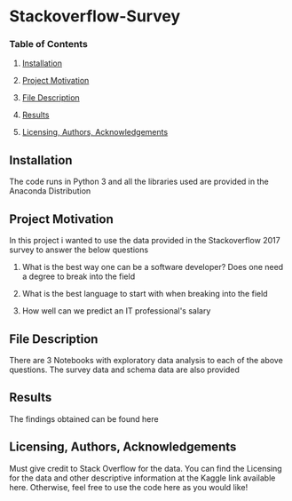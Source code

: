# Stackoverflow-Survey

### Table of Contents

1. [Installation](#install)

2. [Project Motivation](#motive)

3. [File Description](#desc)

4. [Results](#rslts)

5. [Licensing, Authors, Acknowledgements](#ack)

<a name="install"></a>
## Installation
The code runs in Python 3 and all the libraries used are provided in the Anaconda Distribution


<a name="motive"></a>
## Project Motivation
In this project i wanted to use the data provided in the Stackoverflow 2017 survey to answer the below questions

  1. What is the best way one can be a software developer? Does one need a degree to break into the field
  
  2. What is the best language to start with when breaking into the field
  
  3. How well can we predict an IT professional's salary

<a name="desc"></a>
## File Description
There are 3 Notebooks with exploratory data analysis to each of the above questions.
The survey data and schema data are also provided

<a name="rslts"></a>
## Results
The findings obtained can be found here

<a name="ack"></a>
## Licensing, Authors, Acknowledgements
Must give credit to Stack Overflow for the data. You can find the Licensing for the data and other descriptive information at the Kaggle link available here. Otherwise, feel free to use the code here as you would like!
